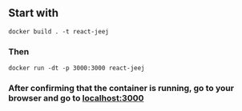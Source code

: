 ## Start with
`docker build . -t react-jeej`

### Then
`docker run -dt -p 3000:3000 react-jeej`

### After confirming that the container is running, go to your browser and go to [localhost:3000](http://localhost:3000)